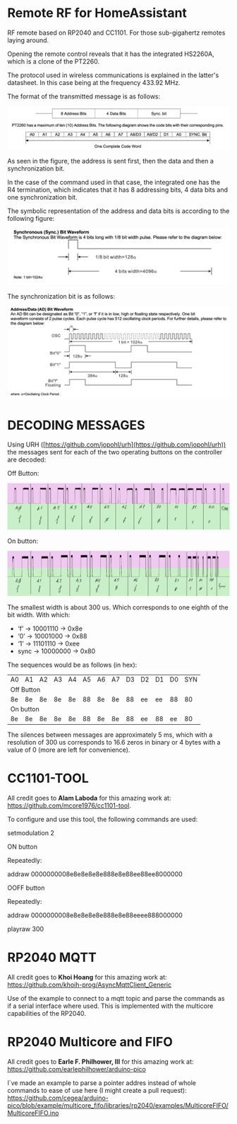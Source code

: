 # Remote RF for HomeAssistant
RF remote based on RP2040 and CC1101. For those sub-gigahertz remotes laying around. 

Opening the remote control reveals that it has the integrated HS2260A, which is a clone of the PT2260.

The protocol used in wireless communications is explained in the latter's datasheet. In this case being at the frequency 433.92 MHz.

The format of the transmitted message is as follows:

![alt_text](images/image3.png "image_tooltip")


As seen in the figure, the address is sent first, then the data and then a synchronization bit.

In the case of the command used in that case, the integrated one has the R4 termination, which indicates that it has 8 addressing bits, 4 data bits and one synchronization bit.

The symbolic representation of the address and data bits is according to the following figure:

![alt_text](images/image2.png "image_tooltip")


The synchronization bit is as follows:

![alt_text](images/image4.png "image_tooltip")

# DECODING MESSAGES

Using URH ([https://github.com/jopohl/urh](https://github.com/jopohl/urh)) the messages sent for each of the two operating buttons on the controller are decoded:

Off Button:

![alt_text](images/image5.jpg "image_tooltip")


On button:

![alt_text](images/image1.jpg "image_tooltip")


The smallest width is about 300 us. Which corresponds to one eighth of the bit width. With which:



* ‘f’  → 10001110 → 0x8e
* ‘0’ → 10001000 → 0x88
* ‘1’ → 11101110 → 0xee
* sync → 10000000 → 0x80

The sequences would be as follows (in hex):


<table>
  <tr>
   <td>A0
   </td>
   <td>A1
   </td>
   <td>A2
   </td>
   <td>A3
   </td>
   <td>A4
   </td>
   <td>A5
   </td>
   <td>A6
   </td>
   <td>A7
   </td>
   <td>D3
   </td>
   <td>D2
   </td>
   <td>D1
   </td>
   <td>D0
   </td>
   <td>SYN
   </td>
  </tr>
  <tr>
   <td colspan="13" >Off Button
   </td>
  </tr>
  <tr>
   <td>8e
   </td>
   <td>8e
   </td>
   <td>8e
   </td>
   <td>8e
   </td>
   <td>8e
   </td>
   <td>88
   </td>
   <td>8e
   </td>
   <td>8e
   </td>
   <td>88
   </td>
   <td>ee
   </td>
   <td>ee
   </td>
   <td>88
   </td>
   <td>80
   </td>
  </tr>
  <tr>
   <td colspan="13" >On button
   </td>
  </tr>
  <tr>
   <td>8e
   </td>
   <td>8e
   </td>
   <td>8e
   </td>
   <td>8e
   </td>
   <td>8e
   </td>
   <td>88
   </td>
   <td>8e
   </td>
   <td>8e
   </td>
   <td>88
   </td>
   <td>ee
   </td>
   <td>88
   </td>
   <td>ee
   </td>
   <td>80
   </td>
  </tr>
</table>


The silences between messages are approximately 5 ms, which with a resolution of 300 us corresponds to 16.6 zeros in binary or 4 bytes with a value of 0 (more are left for convenience).


# CC1101-TOOL

All credit goes to **Alam Laboda** for this amazing work at: https://github.com/mcore1976/cc1101-tool.

To configure and use this tool, the following commands are used:

setmodulation 2

ON button

Repeatedly:

addraw 0000000008e8e8e8e8e888e8e88ee88ee8000000

OOFF button

Repeatedly:

addraw 0000000008e8e8e8e8e888e8e88eeee888000000

playraw 300

# RP2040 MQTT

All credit goes to **Khoi Hoang** for this amazing work at: https://github.com/khoih-prog/AsyncMqttClient_Generic

Use of the example to connect to a mqtt topic and parse the commands as if a serial interface where used. This is implemented with the multicore capabilities of the RP2040.

# RP2040 Multicore and FIFO

All credit goes to **Earle F. Philhower, III** for this amazing work at: https://github.com/earlephilhower/arduino-pico

I´ve made an example to parse a pointer addres instead of whole commands to ease of use here (I might create a pull request): https://github.com/cegea/arduino-pico/blob/example/multicore_fifo/libraries/rp2040/examples/MulticoreFIFO/MulticoreFIFO.ino